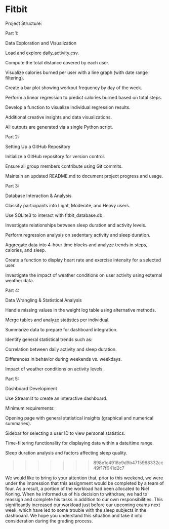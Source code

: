 # Fitbit
Project Structure:

Part 1: 

Data Exploration and Visualization

Load and explore daily_activity.csv.

Compute the total distance covered by each user.

Visualize calories burned per user with a line graph (with date range filtering).

Create a bar plot showing workout frequency by day of the week.

Perform a linear regression to predict calories burned based on total steps.

Develop a function to visualize individual regression results.

Additional creative insights and data visualizations.

All outputs are generated via a single Python script.

Part 2: 

Setting Up a GitHub Repository

Initialize a GitHub repository for version control.

Ensure all group members contribute using Git commits.

Maintain an updated README.md to document project progress and usage.

Part 3: 

Database Interaction & Analysis

Classify participants into Light, Moderate, and Heavy users.

Use SQLite3 to interact with fitbit_database.db.

Investigate relationships between sleep duration and activity levels.

Perform regression analysis on sedentary activity and sleep duration.

Aggregate data into 4-hour time blocks and analyze trends in steps, calories, and sleep.

Create a function to display heart rate and exercise intensity for a selected user.

Investigate the impact of weather conditions on user activity using external weather data.

Part 4: 

Data Wrangling & Statistical Analysis

Handle missing values in the weight log table using alternative methods.

Merge tables and analyze statistics per individual.

Summarize data to prepare for dashboard integration.

Identify general statistical trends such as:

Correlation between daily activity and sleep duration.

Differences in behavior during weekends vs. weekdays.

Impact of weather conditions on activity levels.

Part 5: 

Dashboard Development

Use Streamlit to create an interactive dashboard.

Minimum requirements:

Opening page with general statistical insights (graphical and numerical summaries).

Sidebar for selecting a user ID to view personal statistics.

Time-filtering functionality for displaying data within a date/time range.

Sleep duration analysis and factors affecting sleep quality.
>>>>>>> 898e1c4916e9d9b4715968332cc49f17f641d2c7

We would like to bring to your attention that, prior to this weekend, we were under the impression that this assignment would be completed by a team of four. As a result, a portion of the workload had been allocated to Niel Koning. When he informed us of his decision to withdraw, we had to reassign and complete his tasks in addition to our own responsibilities. This significantly increased our workload just before our upcoming exams next week, which have led to some trouble with the sleep subjects in the dashboard. We hope you understand this situation and take it into consideration during the grading process.